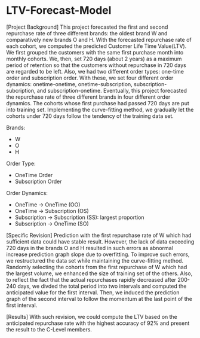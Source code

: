 # LTV-Forecast-Model

[Project Background]
This project forecasted the first and second repurchase rate of three different brands: the oldest brand W and comparatively new brands O and H. With the forecasted repurchase rate of each cohort, we computed the predicted Customer Life Time Value(LTV). We first grouped the customers with the same first purchase month into monthly cohorts. We, then, set 720 days (about 2 years) as a maximum period of retention so that the customers without repurchase in 720 days are regarded to be left. Also, we had two different order types: one-time order and subscription order. With these, we set four different order dynamics: onetime-onetime, onetime-subscription, subscription-subcription, and subscription-onetime. Eventually, this project forecasted the repurchase rate of three different brands in four different order dynamics. The cohorts whose first purchase had passed 720 days are put into training set. Implementing the curve-fitting method, we gradually let the cohorts under 720 days follow the tendency of the training data set. 

Brands:
- W
- O
- H

Order Type:
- OneTime Order
- Subscription Order

Order Dynamics:
- OneTime -> OneTime (OO)
- OneTime -> Subscription (OS)
- Subscription -> Subscription (SS): largest proportion
- Subscription -> OneTime (SO)


[Specific Revision]
Prediction with the first repurchase rate of W which had sufficient data could have stable result. However, the lack of data exceeding 720 days in the brands O and H resulted in such errors as abnormal increase prediction graph slope due to overfitting. To improve such errors, we restructured the data set while maintaining the curve-fitting method. Randomly selecting the cohorts from the first repurchase of W which had the largest volume, we enhanced the size of training set of the others. Also, to reflect the fact that the actual repurchases rapidly decreased after 200-240 days, we divded the total period into two intervals and computed the anticipated value for the first interval. Then, we induced the prediction graph of the second interval to follow the momentum at the last point of the first interval.

[Results]
With such revision, we could compute the LTV based on the anticipated repurchase rate with the highest accuracy of 92% and present the result to the C-Level members.
